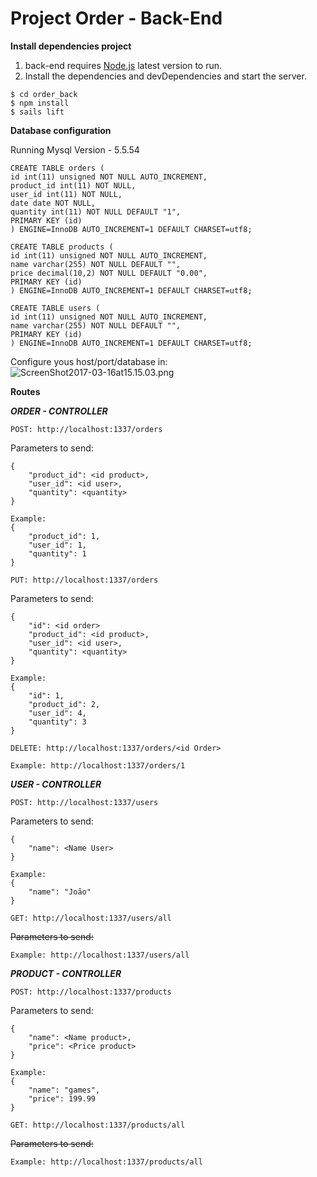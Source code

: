 # Project Order - Back-End

**Install dependencies project**

1. back-end requires [Node.js](https://nodejs.org/en/) latest version to run.
2. Install the dependencies and devDependencies and start the server.

```
$ cd order_back
$ npm install
$ sails lift
```

**Database configuration**

Running Mysql Version - 5.5.54

```
CREATE TABLE orders (
id int(11) unsigned NOT NULL AUTO_INCREMENT,
product_id int(11) NOT NULL,
user_id int(11) NOT NULL,
date date NOT NULL,
quantity int(11) NOT NULL DEFAULT "1",
PRIMARY KEY (id)
) ENGINE=InnoDB AUTO_INCREMENT=1 DEFAULT CHARSET=utf8;

CREATE TABLE products (
id int(11) unsigned NOT NULL AUTO_INCREMENT,
name varchar(255) NOT NULL DEFAULT "",
price decimal(10,2) NOT NULL DEFAULT "0.00",
PRIMARY KEY (id)
) ENGINE=InnoDB AUTO_INCREMENT=1 DEFAULT CHARSET=utf8;

CREATE TABLE users (
id int(11) unsigned NOT NULL AUTO_INCREMENT,
name varchar(255) NOT NULL DEFAULT "",
PRIMARY KEY (id)
) ENGINE=InnoDB AUTO_INCREMENT=1 DEFAULT CHARSET=utf8;
```

Configure yous host/port/database in:
![ScreenShot2017-03-16at15.15.03.png](http://ap.imagensbrasil.org/images/2017/03/16/ScreenShot2017-03-16at15.15.03.png)

**Routes**

 _**ORDER - CONTROLLER**_

`POST: http://localhost:1337/orders`


Parameters to send:
```
{
    "product_id": <id product>,
    "user_id": <id user>,
    "quantity": <quantity>
}

Example: 
{
    "product_id": 1,
    "user_id": 1,
    "quantity": 1
}
```

`PUT: http://localhost:1337/orders`

Parameters to send:
```
{
    "id": <id order>
    "product_id": <id product>,
    "user_id": <id user>,
    "quantity": <quantity>
}

Example: 
{
    "id": 1,
    "product_id": 2,
    "user_id": 4,
    "quantity": 3
}
```

`DELETE: http://localhost:1337/orders/<id Order>`

```
Example: http://localhost:1337/orders/1
```

 _**USER - CONTROLLER**_

`POST: http://localhost:1337/users`


Parameters to send:
```
{
    "name": <Name User>
}

Example: 
{
    "name": "João"
}
```

`GET: http://localhost:1337/users/all`

~~Parameters to send:~~

```
Example: http://localhost:1337/users/all
```
 _**PRODUCT - CONTROLLER**_

`POST: http://localhost:1337/products`


Parameters to send:
```
{
    "name": <Name product>,
    "price": <Price product>
}

Example: 
{
    "name": "games",
    "price": 199.99
}
```

`GET: http://localhost:1337/products/all`

~~Parameters to send:~~

```
Example: http://localhost:1337/products/all
```
